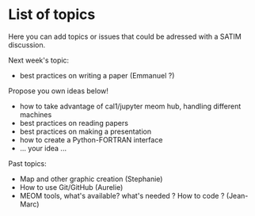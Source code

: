 # List of topics 

Here you can add topics or issues that could be adressed with a SATIM discussion.

Next week's topic:
  - best practices on writing a paper (Emmanuel ?)
  
 Propose you own ideas below!
  - how to take advantage of cal1/jupyter meom hub, handling different machines 
  - best practices on reading papers
  - best practices on making a presentation
  - how to create a Python-FORTRAN interface 
  - ... your idea ... 

Past topics:  
  - Map and other graphic creation (Stephanie)
  - How to use Git/GitHub (Aurelie) 
  - MEOM tools, what's available? what's needed ? How to code ? (Jean-Marc)
